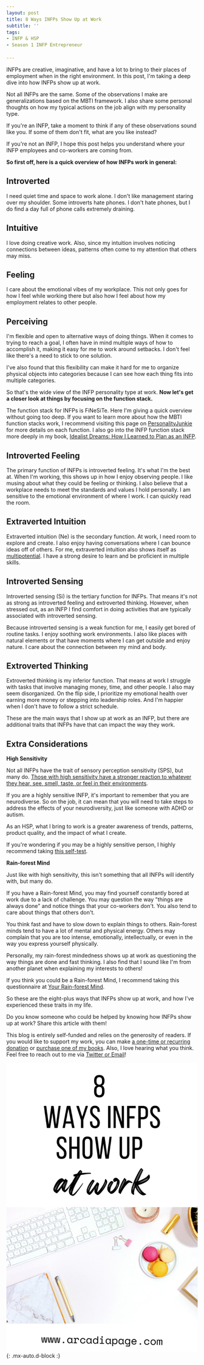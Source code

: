 ```yaml
---
layout: post
title: 8 Ways INFPs Show Up at Work
subtitle: ''
tags:
- INFP & HSP
- Season 1 INFP Entrepreneur

---
```

INFPs are creative, imaginative, and have a lot to bring to their places of employment when in the right environment. In this post, I'm taking a deep dive into how INFPs show up at work.

Not all INFPs are the same. Some of the observations I make are generalizations based on the MBTI framework. I also share some personal thoughts on how my typical actions on the job align with my personality type.

If you're an INFP, take a moment to think if any of these observations sound like you. If some of them don't fit, what are you like instead?

If you're not an INFP, I hope this post helps you understand where your INFP employees and co-workers are coming from.

**So first off, here is a quick overview of how INFPs work in general:**

## Introverted

I need quiet time and space to work alone. I don't like management staring over my shoulder. Some introverts hate phones. I don't hate phones, but I do find a day full of phone calls extremely draining.

## Intuitive

I love doing creative work. Also, since my intuition involves noticing connections between ideas, patterns often come to my attention that others may miss.

## Feeling

I care about the emotional vibes of my workplace. This not only goes for how I feel while working there but also how I feel about how my employment relates to other people.

## Perceiving

I'm flexible and open to alternative ways of doing things. When it comes to trying to reach a goal, I often have in mind multiple ways of how to accomplish it, making it easy for me to work around setbacks. I don't feel like there's a need to stick to one solution.

I've also found that this flexibility can make it hard for me to organize physical objects into categories because I can see how each thing fits into multiple categories.

So that's the wide view of the INFP personality type at work. **Now let's get a closer look at things by focusing on the function stack.**

The function stack for INFPs is FiNeSiTe. Here I'm giving a quick overview without going too deep. If you want to learn more about how the MBTI function stacks work, I recommend visiting this page on [PersonalityJunkie](https://personalityjunkie.com/myers-briggs-functions-inferior-function/) for more details on each function. I also go into the INFP function stack more deeply in my book, [Idealist Dreams: How I Learned to Plan as an INFP](https://payhip.com/b/KrBh).

## Introverted Feeling

The primary function of INFPs is introverted feeling. It's what I'm the best at. When I'm working, this shows up in how I enjoy observing people. I like musing about what they could be feeling or thinking. I also believe that a workplace needs to meet the standards and values I hold personally. I am sensitive to the emotional environment of where I work. I can quickly read the room.

## Extraverted Intuition

Extraverted intuition (Ne) is the secondary function. At work, I need room to explore and create. I also enjoy having conversations where I can bounce ideas off of others. For me, extraverted intuition also shows itself as [multipotential](https://arcadiapage.com/2020-07-02-reducing-polymath-and-multipotentialite-project-overload/). I have a strong desire to learn and be proficient in multiple skills.

## Introverted Sensing

Introverted sensing (Si) is the tertiary function for INFPs. That means it's not as strong as introverted feeling and extroverted thinking. However, when stressed out, as an INFP I find comfort in doing activities that are typically associated with introverted sensing.

Because introverted sensing is a weak function for me, I easily get bored of routine tasks. I enjoy soothing work environments. I also like places with natural elements or that have moments where I can get outside and enjoy nature. I care about the connection between my mind and body.

## Extroverted Thinking

Extroverted thinking is my inferior function. That means at work I struggle with tasks that involve managing money, time, and other people. I also may seem disorganized. On the flip side, I prioritize my emotional health over earning more money or stepping into leadership roles. And I'm happier when I don't have to follow a strict schedule.

These are the main ways that I show up at work as an INFP, but there are additional traits that INFPs have that can impact the way they work.

## Extra Considerations

**High Sensitivity**

Not all INFPs have the trait of sensory perception sensitivity (SPS), but many do. [Those with high sensitivity have a stronger reaction to whatever they hear, see, smell, taste, or feel in their environments](https://arcadiapage.com/2020-09-30-7-ways-to-balance-high-sensitivity-with-productivity/).

If you are a highly sensitive INFP, it's important to remember that you are neurodiverse. So on the job, it can mean that you will need to take steps to address the effects of your neurodiversity, just like someone with ADHD or autism.

As an HSP, what I bring to work is a greater awareness of trends, patterns, product quality, and the impact of what I create.

If you're wondering if you may be a highly sensitive person, I highly recommend taking [this self-test](https://hsperson.com/test/highly-sensitive-test/).

**Rain-forest Mind**

Just like with high sensitivity, this isn't something that all INFPs will identify with, but many do.

If you have a Rain-forest Mind, you may find yourself constantly bored at work due to a lack of challenge. You may question the way "things are always done" and notice things that your co-workers don't. You also tend to care about things that others don't.

You think fast and have to slow down to explain things to others. Rain-forest minds tend to have a lot of mental and physical energy. Others may complain that you are too intense,  emotionally, intellectually, or even in the way you express yourself physically.

Personally, my rain-forest mindedness shows up at work as questioning the way things are done and fast thinking. I also find that I sound like I'm from another planet when explaining my interests to others!

If you think you could be a Rain-forest Mind, I recommend taking this questionnaire at [Your Rain-forest Mind](https://rainforestmind.wordpress.com/the-quiz/).

So these are the eight-plus ways that INFPs show up at work, and how I've experienced these traits in my life.

Do you know someone who could be helped by knowing how INFPs show up at work? Share this article with them!

This blog is entirely self-funded and relies on the generosity of readers. If you would like to support my work, you can make [a one-time or recurring donation](https://www.buymeacoffee.com/arcadiapage) or [purchase one of my books](https://arcadiapage.com/books/). Also, I love hearing what you think. Feel free to reach out to me via [Twitter or Email](https://arcadiapage.com/talk/)!

![](/uploads/infp-at-work.png "8 Ways INFPs Show Up at Work"){: .mx-auto.d-block :}
